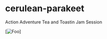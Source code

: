 # cerulean-parakeet
Action Adventure Tea and Toastin Jam Session

[![Foo](http://www.infobarrel.com/media/image/218007_max.jpg)]
